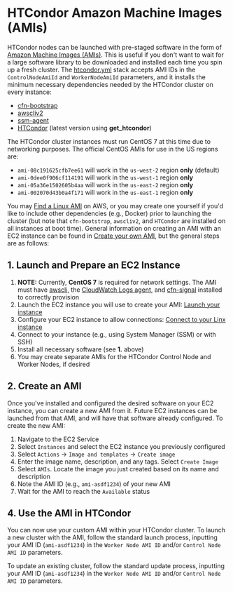 # HTCondor Amazon Machine Images (AMIs)

HTCondor nodes can be launched with pre-staged software in the form of [Amazon Machine Images (AMIs)](https://docs.aws.amazon.com/AWSEC2/latest/UserGuide/AMIs.html). This is useful if you don't want to wait for a large software library to be downloaded and installed each time you spin up a fresh cluster. The [htcondor.yml](../cloudformation/htcondor.yml) stack accepts AMI IDs in the `ControlNodeAmiId` and `WorkerNodeAmiId` parameters, and it installs the minimum necessary dependencies needed by the HTCondor cluster on every instance:

- [cfn-bootstrap](https://docs.aws.amazon.com/AWSCloudFormation/latest/UserGuide/cfn-helper-scripts-reference.html#cfn-helper-scripts-reference-downloads)
- [awscliv2](https://docs.aws.amazon.com/cli/latest/userguide/getting-started-install.html)
- [ssm-agent](https://docs.aws.amazon.com/systems-manager/latest/userguide/ssm-agent.html)
- [HTCondor](https://htcondor.readthedocs.io/en/latest/getting-htcondor/admin-quick-start.html) (latest version using **get_htcondor**)

The HTCondor cluster instances must run CentOS 7 at this time due to networking purposes. The official CentOS AMIs for use in the US regions are:

- `ami-08c191625cfb7ee61` will work in the `us-west-2` region **only** (default)
- `ami-0dee0f906cf114191` will work in the `us-west-1` region **only**
- `ami-05a36e1502605b4aa` will work in the `us-east-2` region **only**
- `ami-002070d43b0a4f171` will work in the `us-east-1` region **only**

You may [Find a Linux AMI](https://docs.aws.amazon.com/AWSEC2/latest/UserGuide/finding-an-ami.html)
on AWS, or you may create one yourself if you'd like to include other dependencies (e.g., Docker) prior to launching the cluster (but note that `cfn-bootstrap`, `awscliv2`, and `HTCondor` are installed on all instances at boot time). General information on creating an AMI with an EC2 instance can be found in [Create your own AMI](https://docs.aws.amazon.com/AWSEC2/latest/UserGuide/AMIs.html#creating-an-ami), but the general steps are as follows:

## 1. Launch and Prepare an EC2 Instance

1. **NOTE:** Currently, **CentOS 7** is required for network settings. The AMI must have [awscli](https://aws.amazon.com/cli/), the [CloudWatch Logs agent](https://docs.aws.amazon.com/AmazonCloudWatch/latest/logs/QuickStartEC2Instance.html), and [cfn-signal](https://docs.aws.amazon.com/AWSCloudFormation/latest/UserGuide/cfn-helper-scripts-reference.html) installed to correctly provision
1. Launch the EC2 instance you will use to create your AMI: [Launch your instance](https://docs.aws.amazon.com/AWSEC2/latest/UserGuide/LaunchingAndUsingInstances.html)
1. Configure your EC2 instance to allow connections: [Connect to your Linx instance](https://docs.aws.amazon.com/AWSEC2/latest/UserGuide/AccessingInstances.html)
1. Connect to your instance (e.g., using System Manager (SSM) or with SSH)
1. Install all necessary software (see **1.** above)
1. You may create separate AMIs for the HTCondor Control Node and Worker Nodes, if desired

## 2. Create an AMI

Once you've installed and configured the desired software on your EC2 instance, you can create a new AMI from it. Future EC2 instances can be launched from that AMI, and will have that software already configured. To create the new AMI:

1. Navigate to the EC2 Service
2. Select `Instances` and select the EC2 instance you previously configured
3. Select `Actions` -> `Image and templates` -> `Create image`
4. Enter the image name, description, and any tags. Select `Create Image`
5. Select `AMIs`. Locate the image you just created based on its name and description
6. Note the AMI ID (e.g., `ami-asdf1234`) of your new AMI
7. Wait for the AMI to reach the `Available` status

## 4. Use the AMI in HTCondor

You can now use your custom AMI within your HTCondor cluster. To launch a new cluster with the AMI, follow the standard launch process, inputting your AMI ID (`ami-asdf1234`) in the `Worker Node AMI ID` and/or `Control Node AMI ID` parameters.

To update an existing cluster, follow the standard update process, inputting your AMI ID (`ami-asdf1234`) in the `Worker Node AMI ID` and/or `Control Node AMI ID` parameters.
